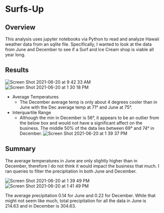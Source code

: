 # Surfs-Up

## Overview
This analysis uses jupyter notebooks via Python to read and analyze Hawaii weather data from an sqlite file. Specifically, I wanted to look at the data from June and December to see if a Surf and Ice Cream shop is viable all year long. 

## Results 

![Screen Shot 2021-06-20 at 9 42 33 AM](https://user-images.githubusercontent.com/80648379/122683107-36a0b480-d1cb-11eb-9a25-f68877241c64.png) ![Screen Shot 2021-06-20 at 1 30 18 PM](https://user-images.githubusercontent.com/80648379/122683200-b62e8380-d1cb-11eb-8d76-4c245c7dac3a.png)



- Average Temperatures 
    - The December average temp is only about 4 degrees cooler than in June with the Dec average temp at 71° and June at 75°.
- Interquartile Range
    - Although the min in December is 56°, it appears to be an outlier from the below box and would not have a significant affect on the business. The middle 50% of the data lies between 69° and 74° in December. 
    ![Screen Shot 2021-06-20 at 1 39 37 PM](https://user-images.githubusercontent.com/80648379/122683491-82545d80-d1cd-11eb-832f-d086afb516a7.png)


## Summary 
The average temperatures in June are only slightly higher than in December, therefore I do not think it would impact the business that much. I ran queries to filter the precipitation in both June and December. 

![Screen Shot 2021-06-20 at 1 39 49 PM](https://user-images.githubusercontent.com/80648379/122683430-1a9e1280-d1cd-11eb-85b3-463d8a95d0cb.png) ![Screen Shot 2021-06-20 at 1 41 49 PM](https://user-images.githubusercontent.com/80648379/122683472-6486f880-d1cd-11eb-87de-0a39486c8360.png)




The average precipitation 0.14 for June and 0.22 for December. While that might not seem like much, total precipitation for all the data in June is 214.63 and in December is 304.63. 
